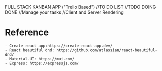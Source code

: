 

FULL STACK KANBAN APP ("Trello Based")
//TO DO LIST
//TODO DOING DONE
//Manage your tasks
//Client and Server Rendering



# Reference

    - Create react app:https://create-react-app.dev/
    - React beautiful dnd: https://github.com/atlassian/react-beautiful-dnd/
    - Material-UI: https://mui.com/
    - Express: https://expressjs.com/



